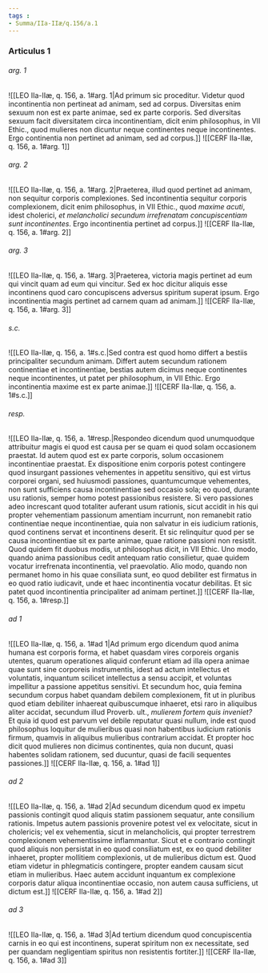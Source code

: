 ```yaml
---
tags : 
- Summa/IIa-IIæ/q.156/a.1
---
```


### Articulus 1

###### arg. 1
![[LEO IIa-IIæ, q. 156, a. 1#arg. 1|Ad primum sic proceditur. Videtur quod incontinentia non pertineat ad animam, sed ad corpus. Diversitas enim sexuum non est ex parte animae, sed ex parte corporis. Sed diversitas sexuum facit diversitatem circa incontinentiam, dicit enim philosophus, in VII Ethic., quod mulieres non dicuntur neque continentes neque incontinentes. Ergo continentia non pertinet ad animam, sed ad corpus.]]
![[CERF IIa-IIæ, q. 156, a. 1#arg. 1]]

###### arg. 2
![[LEO IIa-IIæ, q. 156, a. 1#arg. 2|Praeterea, illud quod pertinet ad animam, non sequitur corporis complexiones. Sed incontinentia sequitur corporis complexionem, dicit enim philosophus, in VII Ethic., quod *maxime acuti*, idest cholerici, *et melancholici secundum irrefrenatam concupiscentiam sunt incontinentes*. Ergo incontinentia pertinet ad corpus.]]
![[CERF IIa-IIæ, q. 156, a. 1#arg. 2]]

###### arg. 3
![[LEO IIa-IIæ, q. 156, a. 1#arg. 3|Praeterea, victoria magis pertinet ad eum qui vincit quam ad eum qui vincitur. Sed ex hoc dicitur aliquis esse incontinens quod caro concupiscens adversus spiritum superat ipsum. Ergo incontinentia magis pertinet ad carnem quam ad animam.]]
![[CERF IIa-IIæ, q. 156, a. 1#arg. 3]]

###### s.c.
![[LEO IIa-IIæ, q. 156, a. 1#s.c.|Sed contra est quod homo differt a bestiis principaliter secundum animam. Differt autem secundum rationem continentiae et incontinentiae, bestias autem dicimus neque continentes neque incontinentes, ut patet per philosophum, in VII Ethic. Ergo incontinentia maxime est ex parte animae.]]
![[CERF IIa-IIæ, q. 156, a. 1#s.c.]]

###### resp.
![[LEO IIa-IIæ, q. 156, a. 1#resp.|Respondeo dicendum quod unumquodque attribuitur magis ei quod est causa per se quam ei quod solam occasionem praestat. Id autem quod est ex parte corporis, solum occasionem incontinentiae praestat. Ex dispositione enim corporis potest contingere quod insurgant passiones vehementes in appetitu sensitivo, qui est virtus corporei organi, sed huiusmodi passiones, quantumcumque vehementes, non sunt sufficiens causa incontinentiae sed occasio sola; eo quod, durante usu rationis, semper homo potest passionibus resistere. Si vero passiones adeo increscant quod totaliter auferant usum rationis, sicut accidit in his qui propter vehementiam passionum amentiam incurrunt, non remanebit ratio continentiae neque incontinentiae, quia non salvatur in eis iudicium rationis, quod continens servat et incontinens deserit. Et sic relinquitur quod per se causa incontinentiae sit ex parte animae, quae ratione passioni non resistit. Quod quidem fit duobus modis, ut philosophus dicit, in VII Ethic. Uno modo, quando anima passionibus cedit antequam ratio consilietur, quae quidem vocatur irrefrenata incontinentia, vel praevolatio. Alio modo, quando non permanet homo in his quae consiliata sunt, eo quod debiliter est firmatus in eo quod ratio iudicavit, unde et haec incontinentia vocatur debilitas. Et sic patet quod incontinentia principaliter ad animam pertinet.]]
![[CERF IIa-IIæ, q. 156, a. 1#resp.]]

###### ad 1
![[LEO IIa-IIæ, q. 156, a. 1#ad 1|Ad primum ergo dicendum quod anima humana est corporis forma, et habet quasdam vires corporeis organis utentes, quarum operationes aliquid conferunt etiam ad illa opera animae quae sunt sine corporeis instrumentis, idest ad actum intellectus et voluntatis, inquantum scilicet intellectus a sensu accipit, et voluntas impellitur a passione appetitus sensitivi. Et secundum hoc, quia femina secundum corpus habet quandam debilem complexionem, fit ut in pluribus quod etiam debiliter inhaereat quibuscumque inhaeret, etsi raro in aliquibus aliter accidat, secundum illud Proverb. ult., *mulierem fortem quis inveniet?* Et quia id quod est parvum vel debile reputatur quasi nullum, inde est quod philosophus loquitur de mulieribus quasi non habentibus iudicium rationis firmum, quamvis in aliquibus mulieribus contrarium accidat. Et propter hoc dicit quod mulieres non dicimus continentes, quia non ducunt, quasi habentes solidam rationem, sed ducuntur, quasi de facili sequentes passiones.]]
![[CERF IIa-IIæ, q. 156, a. 1#ad 1]]

###### ad 2
![[LEO IIa-IIæ, q. 156, a. 1#ad 2|Ad secundum dicendum quod ex impetu passionis contingit quod aliquis statim passionem sequatur, ante consilium rationis. Impetus autem passionis provenire potest vel ex velocitate, sicut in cholericis; vel ex vehementia, sicut in melancholicis, qui propter terrestrem complexionem vehementissime inflammantur. Sicut et e contrario contingit quod aliquis non persistat in eo quod consiliatum est, ex eo quod debiliter inhaeret, propter mollitiem complexionis, ut de mulieribus dictum est. Quod etiam videtur in phlegmaticis contingere, propter eandem causam sicut etiam in mulieribus. Haec autem accidunt inquantum ex complexione corporis datur aliqua incontinentiae occasio, non autem causa sufficiens, ut dictum est.]]
![[CERF IIa-IIæ, q. 156, a. 1#ad 2]]

###### ad 3
![[LEO IIa-IIæ, q. 156, a. 1#ad 3|Ad tertium dicendum quod concupiscentia carnis in eo qui est incontinens, superat spiritum non ex necessitate, sed per quandam negligentiam spiritus non resistentis fortiter.]]
![[CERF IIa-IIæ, q. 156, a. 1#ad 3]]


